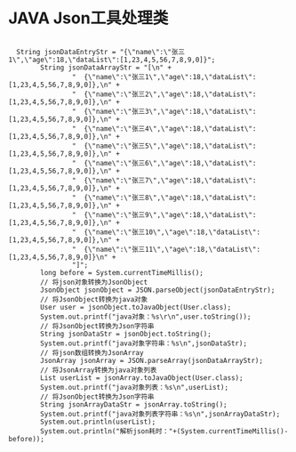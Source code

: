 # JAVA Json工具处理类
<code lang="java">
  String jsonDataEntryStr = "{\"name\":\"张三1\",\"age\":18,\"dataList\":[1,23,4,5,56,7,8,9,0]}";
        String jsonDataArrayStr = "[\n" +
                "  {\"name\":\"张三1\",\"age\":18,\"dataList\":[1,23,4,5,56,7,8,9,0]},\n" +
                "  {\"name\":\"张三2\",\"age\":18,\"dataList\":[1,23,4,5,56,7,8,9,0]},\n" +
                "  {\"name\":\"张三3\",\"age\":18,\"dataList\":[1,23,4,5,56,7,8,9,0]},\n" +
                "  {\"name\":\"张三4\",\"age\":18,\"dataList\":[1,23,4,5,56,7,8,9,0]},\n" +
                "  {\"name\":\"张三5\",\"age\":18,\"dataList\":[1,23,4,5,56,7,8,9,0]},\n" +
                "  {\"name\":\"张三6\",\"age\":18,\"dataList\":[1,23,4,5,56,7,8,9,0]},\n" +
                "  {\"name\":\"张三7\",\"age\":18,\"dataList\":[1,23,4,5,56,7,8,9,0]},\n" +
                "  {\"name\":\"张三8\",\"age\":18,\"dataList\":[1,23,4,5,56,7,8,9,0]},\n" +
                "  {\"name\":\"张三9\",\"age\":18,\"dataList\":[1,23,4,5,56,7,8,9,0]},\n" +
                "  {\"name\":\"张三10\",\"age\":18,\"dataList\":[1,23,4,5,56,7,8,9,0]},\n" +
                "  {\"name\":\"张三11\",\"age\":18,\"dataList\":[1,23,4,5,56,7,8,9,0]}\n" +
                "]";
        long before = System.currentTimeMillis();
        // 将json对象转换为JsonObject
        JsonObject jsonObject = JSON.parseObject(jsonDataEntryStr);
        // 将JsonObject转换为java对象
        User user = jsonObject.toJavaObject(User.class);
        System.out.printf("java对象：%s\r\n",user.toString());
        // 将JsonObject转换为Json字符串
        String jsonDataStr = jsonObject.toString();
        System.out.printf("java对象字符串：%s\n",jsonDataStr);
        // 将json数组转换为JsonArray
        JsonArray jsonArray = JSON.parseArray(jsonDataArrayStr);
        // 将JsonArray转换为java对象列表
        List<User> userList = jsonArray.toJavaObject(User.class);
        System.out.printf("java对象列表：%s\n",userList);
        // 将JsonObject转换为Json字符串
        String jsonArrayDataStr = jsonArray.toString();
        System.out.printf("java对象列表字符串：%s\n",jsonArrayDataStr);
        System.out.println(userList);
        System.out.println("解析json耗时："+(System.currentTimeMillis()-before));
</code>
